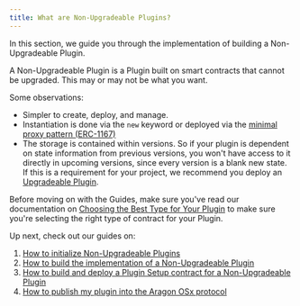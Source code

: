 ```yaml
---
title: What are Non-Upgradeable Plugins?
---
```


In this section, we guide you through the implementation of building a Non-Upgradeable Plugin.

A Non-Upgradeable Plugin is a Plugin built on smart contracts that cannot be upgraded. This may or may not be what you want.

Some observations:

- Simpler to create, deploy, and manage.
- Instantiation is done via the `new` keyword or deployed via the [minimal proxy pattern (ERC-1167)](https://eips.ethereum.org/EIPS/eip-1167)
- The storage is contained within versions. So if your plugin is dependent on state information from previous versions, you won't have access to it directly in upcoming versions, since every version is a blank new state. If this is a requirement for your project, we recommend you deploy an [Upgradeable Plugin](../04-upgradeable-plugin/index.md).

Before moving on with the Guides, make sure you've read our documentation on [Choosing the Best Type for Your Plugin](../02-plugin-types.md) to make sure you're selecting the right type of contract for your Plugin.

Up next, check out our guides on:

1. [How to initialize Non-Upgradeable Plugins](./01-initialization.md)
2. [How to build the implementation of a Non-Upgradeable Plugin](./02-implementation.md)
3. [How to build and deploy a Plugin Setup contract for a Non-Upgradeable Plugin](./03-setup.md)
4. [How to publish my plugin into the Aragon OSx protocol](../07-publication/index.md)
